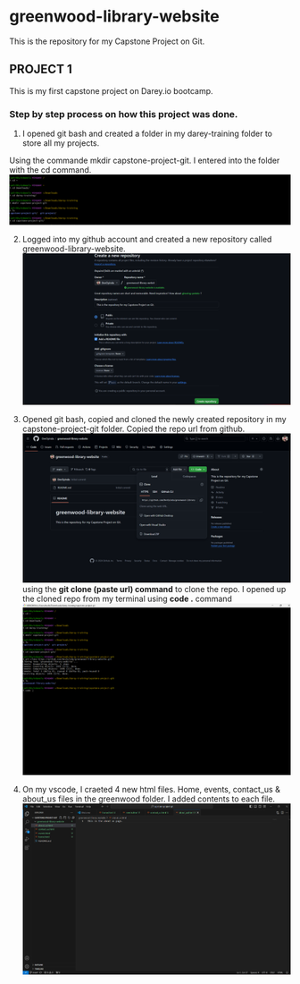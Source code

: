 # greenwood-library-website
This is the repository for my Capstone Project on Git.

## PROJECT 1
This is my first capstone project on Darey.io bootcamp. 

### Step by step process on how this project was done.

1. I opened git bash and created a folder in my darey-training folder to store all my projects.

Using the commande mkdir capstone-project-git. I entered into the folder with the cd command. 
![](./images/created_folder.png)

2. Logged into my github account and created a new repository called greenwood-library-website.
![](./images/create_repo.png)

3. Opened git bash, copied and cloned the newly created repository in my capstone-project-git folder.
Copied the repo url from github.
![](./images/git_repo_url.png)
using the __git clone (paste url) command__ to clone the repo.
I opened up the cloned repo from my terminal using __code .__ command 
![](./images/git%20cloning_vscode.png)

4. On my vscode, I craeted 4 new html files. Home, events, contact_us & about_us files in the greenwood folder.
I added contents to each file.
![](./images/creating_files.png)


